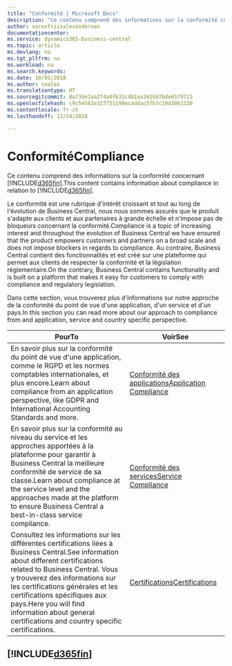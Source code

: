 ```yaml
---
title: "Conformité | Microsoft Docs"
description: "Ce contenu comprend des informations sur la conformité concernant Business Central."
author: sorenfriisalexandersen
documentationcenter: 
ms.service: dynamics365-business-central
ms.topic: article
ms.devlang: na
ms.tgt_pltfrm: na
ms.workload: na
ms.search.keywords: 
ms.date: 10/01/2018
ms.author: soalex
ms.translationtype: HT
ms.sourcegitcommit: 8a73de1aa2f4a0f633c401ea341bb7bde6579723
ms.openlocfilehash: c9c54562e327751190ecaddac57b7c19d3062330
ms.contentlocale: fr-ch
ms.lasthandoff: 12/14/2018

---
```

# <a name="compliance"></a><span data-ttu-id="fb477-103">Conformité</span><span class="sxs-lookup"><span data-stu-id="fb477-103">Compliance</span></span>
<span data-ttu-id="fb477-104">Ce contenu comprend des informations sur la conformité concernant [!INCLUDE[d365fin](../includes/d365fin_md.md)].</span><span class="sxs-lookup"><span data-stu-id="fb477-104">This content contains information about compliance in relation to [!INCLUDE[d365fin](../includes/d365fin_md.md)].</span></span>  

<span data-ttu-id="fb477-105">Le conformité est une rubrique d'intérêt croissant et tout au long de l'évolution de Business Central, nous nous sommes assurés que le produit s'adapte aux clients et aux partenaires à grande échelle et n'impose pas de bloqueurs concernant la conformité.</span><span class="sxs-lookup"><span data-stu-id="fb477-105">Compliance is a topic of increasing interest and throughout the evolution of Business Central we have ensured that the product empowers customers and partners on a broad scale and does not impose blockers in regards to compliance.</span></span> <span data-ttu-id="fb477-106">Au contraire, Business Central contient des fonctionnalités et est créé sur une plateforme qui permet aux clients de respecter la conformité et la législation réglementaire.</span><span class="sxs-lookup"><span data-stu-id="fb477-106">On the contrary, Business Central contains functionality and is built on a platform that makes it easy for customers to comply with compliance and regulatory legislation.</span></span>

<span data-ttu-id="fb477-107">Dans cette section, vous trouverez plus d'informations sur notre approche de la conformité du point de vue d'une application, d'un service et d'un pays.</span><span class="sxs-lookup"><span data-stu-id="fb477-107">In this section you can read more about our approach to compliance from and application, service and country specific perspective.</span></span>

|<span data-ttu-id="fb477-108">**Pour**</span><span class="sxs-lookup"><span data-stu-id="fb477-108">**To**</span></span>|<span data-ttu-id="fb477-109">**Voir**</span><span class="sxs-lookup"><span data-stu-id="fb477-109">**See**</span></span>|  
|------------|-------------|  
|<span data-ttu-id="fb477-110">En savoir plus sur la conformité du point de vue d'une application, comme le RGPD et les normes comptables internationales, et plus encore.</span><span class="sxs-lookup"><span data-stu-id="fb477-110">Learn about compliance from an application perspective, like GDPR and International Accounting Standards and more.</span></span>|[<span data-ttu-id="fb477-111">Conformité des applications</span><span class="sxs-lookup"><span data-stu-id="fb477-111">Application Compliance</span></span>](compliance-application-compliance.md)|  
|<span data-ttu-id="fb477-112">En savoir plus sur la conformité au niveau du service et les approches apportées à la plateforme pour garantir à Business Central la meilleure conformité de service de sa classe.</span><span class="sxs-lookup"><span data-stu-id="fb477-112">Learn about compliance at the service level and the approaches made at the platform to ensure Business Central a best-in-class service compliance.</span></span>|[<span data-ttu-id="fb477-113">Conformité des services</span><span class="sxs-lookup"><span data-stu-id="fb477-113">Service Compliance</span></span>](compliance-service-compliance.md)|  
|<span data-ttu-id="fb477-114">Consultez les informations sur les différentes certifications liées à Business Central.</span><span class="sxs-lookup"><span data-stu-id="fb477-114">See information about different certifications related to Business Central.</span></span> <span data-ttu-id="fb477-115">Vous y trouverez des informations sur les certifications générales et les certifications spécifiques aux pays.</span><span class="sxs-lookup"><span data-stu-id="fb477-115">Here you will find information about general certifications and country specific certifications.</span></span>|[<span data-ttu-id="fb477-116">Certifications</span><span class="sxs-lookup"><span data-stu-id="fb477-116">Certifications</span></span>](compliance-certifications.md)|  

 ## [!INCLUDE[d365fin](../includes/free_trial_md.md)]  
 

